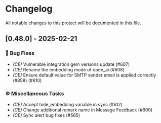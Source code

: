 # Changelog

All notable changes to this project will be documented in this file.

## [0.48.0] - 2025-02-21

### 🐛 Bug Fixes

- *(CE)* Vulnerable integration gem versions update (#607)
- *(CE)* Rename the embedding mode of open_ai (#608)
- *(CE)* Ensure default value for SMTP sender email is applied correctly (#858) (#610)

### ⚙️ Miscellaneous Tasks

- *(CE)* Accept hide_embedding variable in sync (#612)
- *(CE)* Change additional remark name in Message Feedback (#609)
- *(CE)* Sync alert bug fixes (#585)

<!-- generated by git-cliff -->
